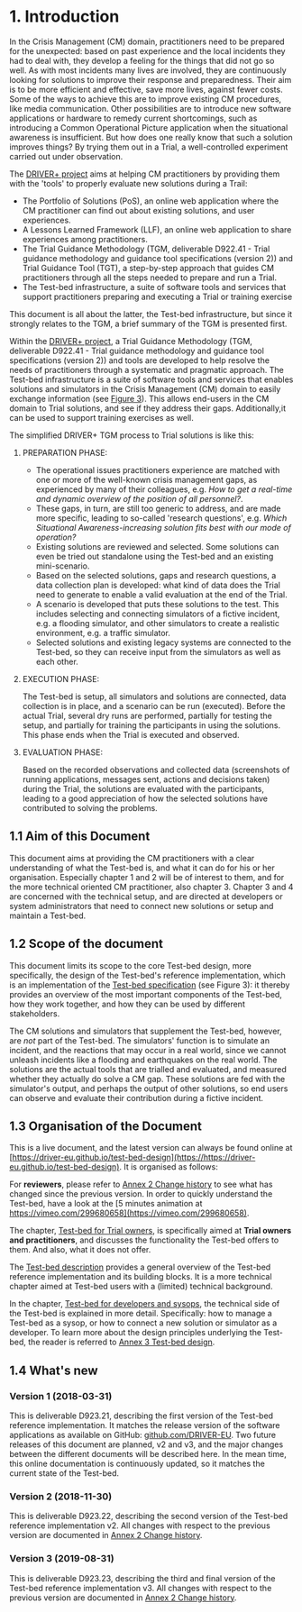 # 1. Introduction

In the Crisis Management (CM) domain, practitioners need to be prepared for the unexpected: based on past experience and the local incidents they had to deal with, they develop a feeling for the things that did not go so well. As with most incidents many lives are involved, they are continuously looking for solutions to improve their response and preparedness. Their aim is to be more efficient and effective, save more lives, against fewer costs. Some of the ways to achieve this are to improve existing CM procedures, like media communication. Other possibilities are to introduce new software applications or hardware to remedy current shortcomings, such as introducing a Common Operational Picture application when the situational awareness is insufficient. But how does one really know that such a solution improves things? By trying them out in a Trial, a well-controlled experiment carried out under observation.

The [DRIVER+ project](http://www.driver-project.eu) aims at helping CM practitioners by providing them with the 'tools' to properly evaluate new solutions during a Trail:

- The Portfolio of Solutions (PoS), an online web application where the CM practitioner can find out about existing solutions, and user experiences.
- A Lessons Learned Framework (LLF), an online web application to share experiences among practitioners.
- The Trial Guidance Methodology (TGM, deliverable D922.41 - Trial guidance methodology and guidance tool specifications (version 2)) and Trial Guidance Tool (TGT), a step-by-step approach that guides CM practitioners through all the steps needed to prepare and run a Trial.
- The Test-bed infrastructure, a suite of software tools and services that support practitioners preparing and executing a Trial or training exercise

This document is all about the latter, the Test-bed infrastructure, but since it strongly relates to the TGM, a brief summary of the TGM is presented first.

Within the [DRIVER+ project](http://www.driver-project.eu), a Trial Guidance Methodology (TGM, deliverable D922.41 - Trial guidance methodology and guidance tool specifications (version 2)) and tools are developed to help resolve the needs of practitioners through a systematic and pragmatic approach. The Test-bed infrastructure is a suite of software tools and services that enables solutions and simulators in the Crisis Management (CM) domain to easily exchange information (see [Figure 3](./README.md#fig1.2.3)). This allows end-users in the CM domain to Trial solutions, and see if they address their gaps. Additionally,it can be used to support training exercises as well.

The simplified DRIVER+ TGM process to Trial solutions is like this:

1. PREPARATION PHASE:

   - The operational issues practitioners experience are matched with one or more of the well-known crisis management gaps, as experienced by many of their colleagues, e.g. *How to get a real-time and dynamic overview of the position of all personnel?*.
   - These gaps, in turn, are still too generic to address, and are made more specific, leading to so-called 'research questions', e.g. *Which Situational Awareness-increasing solution fits best with our mode of operation?*
   - Existing solutions are reviewed and selected. Some solutions can even be tried out standalone using the Test-bed and an existing mini-scenario.
   - Based on the selected solutions, gaps and research questions, a data collection plan is developed: what kind of data does the Trial need to generate to enable a valid evaluation at the end of the Trial.
   - A scenario is developed that puts these solutions to the test. This includes selecting and connecting simulators of a fictive incident, e.g. a flooding simulator, and other simulators to create a realistic environment, e.g. a traffic simulator.
   - Selected solutions and existing legacy systems are connected to the Test-bed, so they can receive input from the simulators as well as each other.

2. EXECUTION PHASE:

   The Test-bed is setup, all simulators and solutions are connected, data collection is in place, and a scenario can be run (executed). Before the actual Trial, several dry runs are performed, partially for testing the setup, and partially for training the participants in using the solutions. This phase ends when the Trial is executed and observed.

3. EVALUATION PHASE:

   Based on the recorded observations and collected data (screenshots of running applications, messages sent, actions and decisions taken) during the Trial, the solutions are evaluated with the participants, leading to a good appreciation of how the selected solutions have contributed to solving the problems.

## 1.1 Aim of this Document

This document aims at providing the CM practitioners with a clear understanding of what the Test-bed is, and what it can do for his or her organisation. Especially chapter 1 and 2 will be of interest to them, and for the more technical oriented CM practitioner, also chapter 3. Chapter 3 and 4 are concerned with the technical setup, and are directed at developers or system administrators that need to connect new solutions or setup and maintain a Test-bed.

## 1.2 Scope of the document

This document limits its scope to the core Test-bed design, more specifically, the design of the Test-bed's reference implementation, which is an implementation of the [Test-bed specification](https://driver-eu.gitbooks.io/test-bed-specification) (see Figure 3): it thereby provides an overview of the most important components of the Test-bed, how they work together, and how they can be used by different stakeholders.

The CM solutions and simulators that supplement the Test-bed, however, are *not* part of the Test-bed. The simulators' function is to simulate an incident, and the reactions that may occur in a real world, since we cannot unleash incidents like a flooding and earthquakes on the real world. The solutions are the actual tools that are trialled and evaluated, and measured whether they actually do solve a CM gap. These solutions are fed with the simulator's output, and perhaps the output of other solutions, so end users can observe and evaluate their contribution during a fictive incident.

## 1.3 Organisation of the Document

This is a live document, and the latest version can always be found online at [https://driver-eu.github.io/test-bed-design](https://https://driver-eu.github.io/test-bed-design). It is organised as follows:

For **reviewers**, please refer to [Annex 2 Change history](changes.md) to see what has changed since the previous version. In order to quickly understand the Test-bed, have a look at the [5 minutes animation at https://vimeo.com/299680658](https://vimeo.com/299680658).

The chapter, [Test-bed for Trial owners](Trial-owners.md), is specifically aimed at **Trial owners and practitioners**, and discusses the functionality the Test-bed offers to them. And also, what it does not offer.

The [Test-bed description](test-bed-description.md) provides a general overview of the Test-bed reference implementation and its building blocks. It is a more technical chapter aimed at Test-bed users with a (limited) technical background.

In the chapter, [Test-bed for developers and sysops](developers.md), the technical side of the Test-bed is explained in more detail. Specifically: how to manage a Test-bed as a sysop, or how to connect a new solution or simulator as a developer. To learn more about the design principles underlying the Test-bed, the reader is referred to [Annex 3 Test-bed design](design.md).

## 1.4 What's new

### Version 1 (2018-03-31)

This is deliverable D923.21, describing the first version of the Test-bed reference implementation. It matches the release version of the software applications as available on GitHub: [github.com/DRIVER-EU](https://github.com/DRIVER-EU). Two future releases of this document are planned, v2 and v3, and the major changes between the different documents will be described here. In the mean time, this online documentation is continuously updated, so it matches the current state of the Test-bed.

### Version 2 (2018-11-30)

This is deliverable D923.22, describing the second version of the Test-bed reference implementation v2. All changes with respect to the previous version are documented in [Annex 2 Change history](changes.md).

### Version 3 (2019-08-31)

This is deliverable D923.23, describing the third and final version of the Test-bed reference implementation v3. All changes with respect to the previous version are documented in [Annex 2 Change history](changes.md).
